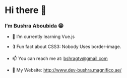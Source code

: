 # Hi there 👋

### I’m Bushra Aboubida 😁

- 🌱 I’m currently learning Vue.js
- 🏌️ Fun fact about CSS3: Nobody Uses border-image.

- 📫 You can reach me at: bshragtv@gmail.com
- 🔗 My Website: http://www.dev-bushra.magnifico.ae/
